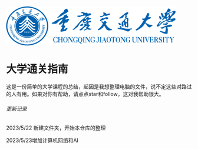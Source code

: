 

![](\Docs\images\cqjtu.png)

# 大学通关指南

这是一份简单的大学课程的总结，起因是我想整理电脑的文件，说不定这些对路过的人有用。如果对你有帮助，请点点star和follow，这对我帮助很大。













###### 更新记录

2023/5/22 新建文件夹，开始本仓库的整理

2023/5/23增加计算机网络和AI







